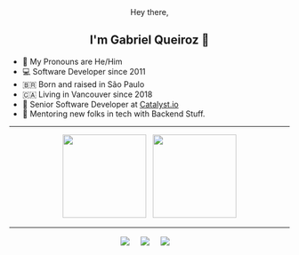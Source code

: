 <div align="center">
  Hey there,
  <h2> I'm Gabriel Queiroz 👋 </h2>
</div>

- 💬 My Pronouns are He/Him
- 💻 Software Developer since 2011
- 🇧🇷 Born and raised in São Paulo
- 🇨🇦 Living in Vancouver since 2018
- 💼 Senior Software Developer at [Catalyst.io](catalyst.io)
- 🌱 Mentoring new folks in tech with Backend Stuff.

---

<div align="center">
  <img height="150em" src="https://github-readme-stats.vercel.app/api?username=gabrielqueiroz&show_icons=true&theme=nord&include_all_commits=true&count_private=true&hide_border=true" /> &nbsp; <img height="150em" src="https://github-readme-streak-stats.herokuapp.com/?user=gabrielqueiroz&theme=nord&hide_border=true" />
</div>

---

<div align="center">
  <a href="linkedin.com/in/gabrielfatec/" target="blank"><img align="center" src="https://img.shields.io/badge/Linkedin-0077B5?style=for-the-badge&logo=linkedin&logoColor=white" /></a> &nbsp;&nbsp;&nbsp; 
   <a href="mailto:gabriel.fatec@hotmail.com" target="blank"><img align="center" src="https://img.shields.io/badge/Mail-D14836?style=for-the-badge&logo=mail.ru&logoColor=white" /></a> &nbsp;&nbsp;&nbsp;
   <a href="gabrielqueiroz.github.io" target="blank"><img align="center" src="https://img.shields.io/badge/github.io-181717?style=for-the-badge&logo=github&logoColor=white" /></a> &nbsp;&nbsp;&nbsp;
</div>

